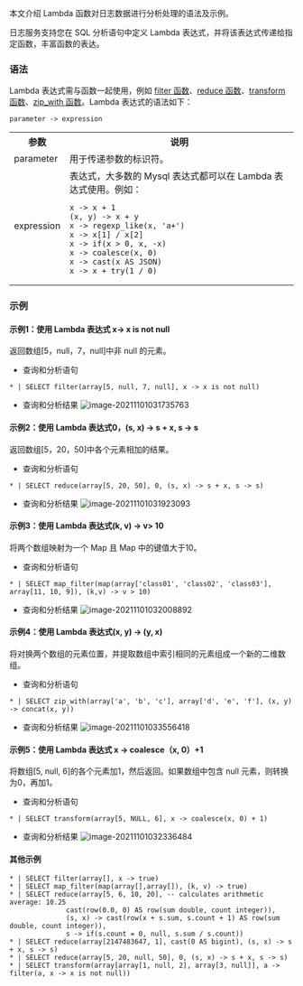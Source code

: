 本文介绍 Lambda 函数对日志数据进行分析处理的语法及示例。

日志服务支持您在 SQL 分析语句中定义 Lambda 表达式，并将该表达式传递给指定函数，丰富函数的表达。

### 语法

Lambda 表达式需与函数一起使用，例如 [filter 函数](https://cloud.tencent.com/document/product/614/63800#filter)、[reduce 函数](https://cloud.tencent.com/document/product/614/63800#reduce)、[transform 函数](https://cloud.tencent.com/document/product/614/63800#transform)、[zip_with 函数](https://cloud.tencent.com/document/product/614/63800#zip_with)。Lambda 表达式的语法如下：
```
parameter -> expression
```

<table>
	<tr><th>参数</th><th>说明</th></tr>
	<tr><td>parameter</td><td>用于传递参数的标识符。</td></tr>
	<tr><td>expression</td><td>表达式，大多数的 Mysql 表达式都可以在 Lambda 表达式使用。例如：</br>
	<pre><code>x -> x + 1 <br/>(x, y) -> x + y <br/>x -> regexp_like(x, 'a+') <br/>x -> x[1] / x[2] <br/>x -> if(x > 0, x, -x) <br/>x -> coalesce(x, 0) <br/>x -> cast(x AS JSON) <br/>x -> x + try(1 / 0)</code></pre></td></tr>
</table>


### 示例

#### 示例1：使用 Lambda 表达式 x-> x is not null

返回数组[5，null，7，null]中非 null 的元素。

- 查询和分析语句
```
* | SELECT filter(array[5, null, 7, null], x -> x is not null)
```
- 查询和分析结果
![image-20211101031735763](https://qcloudimg.tencent-cloud.cn/raw/3d737dee14bb0cd89dd9f3e160366c18.png)

#### 示例2：使用 Lambda 表达式0，(s, x) -> s + x, s -> s

返回数组[5，20，50]中各个元素相加的结果。

- 查询和分析语句
```
* | SELECT reduce(array[5, 20, 50], 0, (s, x) -> s + x, s -> s)
```
- 查询和分析结果
![image-20211101031923093](https://qcloudimg.tencent-cloud.cn/raw/fdb8f1b749c0e104274835585104be64.png)


#### 示例3：使用 Lambda 表达式(k, v) -> v> 10

将两个数组映射为一个 Map 且 Map 中的键值大于10。

- 查询和分析语句
```
* | SELECT map_filter(map(array['class01', 'class02', 'class03'], array[11, 10, 9]), (k,v) -> v > 10)
```
- 查询和分析结果
![image-20211101032008892](https://qcloudimg.tencent-cloud.cn/raw/ac904e623c19d617c91f6038245a7036.png)

#### 示例4：使用 Lambda 表达式(x, y) -> (y, x)

将对换两个数组的元素位置，并提取数组中索引相同的元素组成一个新的二维数组。

- 查询和分析语句
```
* | SELECT zip_with(array['a', 'b', 'c'], array['d', 'e', 'f'], (x, y) -> concat(x, y))
```
- 查询和分析结果
![image-20211101033556418](https://qcloudimg.tencent-cloud.cn/raw/251495f2e8a57b345d88bd61462ba1fe.png)

#### 示例5：使用 Lambda 表达式 x -> coalesce（x, 0）+1

将数组[5, null, 6]的各个元素加1，然后返回。如果数组中包含 null 元素，则转换为0，再加1。

- 查询和分析语句
```
* | SELECT transform(array[5, NULL, 6], x -> coalesce(x, 0) + 1)
```
- 查询和分析结果
![image-20211101032336484](https://qcloudimg.tencent-cloud.cn/raw/26ad9725c211a7ee5b98f48490a8e5cc.png)

#### 其他示例

```
* | SELECT filter(array[], x -> true)
* | SELECT map_filter(map(array[],array[]), (k, v) -> true)
* | SELECT reduce(array[5, 6, 10, 20], -- calculates arithmetic average: 10.25
              cast(row(0.0, 0) AS row(sum double, count integer)),
              (s, x) -> cast(row(x + s.sum, s.count + 1) AS row(sum double, count integer)),
              s -> if(s.count = 0, null, s.sum / s.count))
* | SELECT reduce(array[2147483647, 1], cast(0 AS bigint), (s, x) -> s + x, s -> s)
* | SELECT reduce(array[5, 20, null, 50], 0, (s, x) -> s + x, s -> s)
* | SELECT transform(array[array[1, null, 2], array[3, null]], a -> filter(a, x -> x is not null))
```

